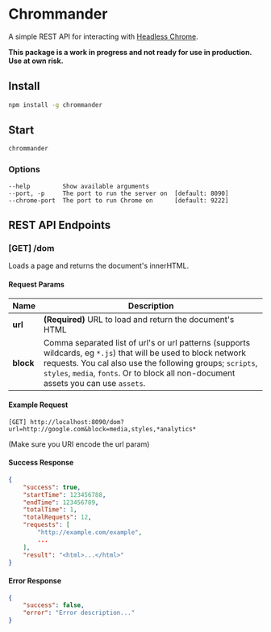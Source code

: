 Chrommander
===========

A simple REST API for interacting with [Headless Chrome](https://developers.google.com/web/updates/2017/04/headless-chrome).

**This package is a work in progress and not ready for use in production. Use at own risk.**

## Install

```sh
npm install -g chrommander
```

## Start

```sh
chrommander
```

### Options

```
--help         Show available arguments
--port, -p     The port to run the server on  [default: 8090]
--chrome-port  The port to run Chrome on      [default: 9222]
```

## REST API Endpoints

### [GET] /dom

Loads a page and returns the document's innerHTML.

#### Request Params

| Name | Description |
|---|---|
| **url** | **(Required)** URL to load and return the document's HTML |
| **block** | Comma separated list of url's or url patterns (supports wildcards, eg `*.js`) that will be used to block network requests. You cal also use the following groups; `scripts`, `styles`, `media`, `fonts`. Or to block all non-document assets you can use `assets`. |

#### Example Request

```
[GET] http://localhost:8090/dom?url=http://google.com&block=media,styles,*analytics*
```
(Make sure you URI encode the url param)

#### Success Response

```json
{
    "success": true,
    "startTime": 123456788,
    "endTime": 123456789,
    "totalTime": 1,
    "totalRequets": 12,
    "requests": [
        "http://example.com/example",
        ...
    ],
    "result": "<html>...</html>"
}
```

#### Error Response

```json
{
    "success": false,
    "error": "Error description..."
}
```
